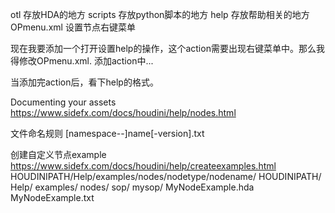 otl 存放HDA的地方
scripts 存放python脚本的地方
help 存放帮助相关的地方
OPmenu.xml 设置节点右键菜单

现在我要添加一个打开设置help的操作，这个action需要出现右键菜单中。那么我得修改OPmenu.xml.
添加action中...

当添加完action后，看下help的格式。

Documenting your assets
https://www.sidefx.com/docs/houdini/help/nodes.html

文件命名规则
[namespace--]name[-version].txt



创建自定义节点example
https://www.sidefx.com/docs/houdini/help/createexamples.html
HOUDINIPATH/Help/examples/nodes/nodetype/nodename/
HOUDINIPATH/
    Help/
        examples/
            nodes/
                sop/
                    mysop/
                        MyNodeExample.hda
                        MyNodeExample.txt